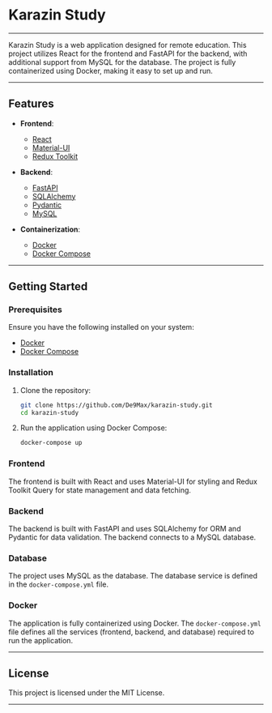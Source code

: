 
# Karazin Study

---
Karazin Study is a web application designed for remote education. This project utilizes React for the frontend and FastAPI for the backend, with additional support from MySQL for the database. The project is fully containerized using Docker, making it easy to set up and run.

---
## Features

- **Frontend**:
  - [React](https://reactjs.org/)
  - [Material-UI](https://mui.com/)
  - [Redux Toolkit](https://redux-toolkit.js.org/)

- **Backend**:
  - [FastAPI](https://fastapi.tiangolo.com/)
  - [SQLAlchemy](https://www.sqlalchemy.org/)
  - [Pydantic](https://pydantic-docs.helpmanual.io/)
  - [MySQL](https://www.mysql.com/)
- **Containerization**:
  - [Docker](https://www.docker.com/get-started)
  - [Docker Compose](https://docs.docker.com/compose/install/)
---
## Getting Started

### Prerequisites

Ensure you have the following installed on your system:

- [Docker](https://www.docker.com/get-started)
- [Docker Compose](https://docs.docker.com/compose/install/)

### Installation

1. Clone the repository:

   ```sh
   git clone https://github.com/De9Max/karazin-study.git
   cd karazin-study
   ```

2. Run the application using Docker Compose:

   ```sh
   docker-compose up
   ```

### Frontend

The frontend is built with React and uses Material-UI for styling and Redux Toolkit Query for state management and data fetching.

### Backend

The backend is built with FastAPI and uses SQLAlchemy for ORM and Pydantic for data validation. The backend connects to a MySQL database.

### Database

The project uses MySQL as the database. The database service is defined in the `docker-compose.yml` file.

### Docker

The application is fully containerized using Docker. The `docker-compose.yml` file defines all the services (frontend, backend, and database) required to run the application.

---
## License

This project is licensed under the MIT License.

---